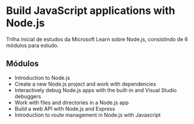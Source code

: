 # Build JavaScript applications with Node.js
Trilha inicial de estudos da Microsoft Learn sobre Node.js, consistindo de 6 módulos para estudo.

## Módulos
- Introduction to Node.js
- Create a new Node.js project and work with dependencies
- Interactively debug Node.js apps with the built-in and Visual Studio debuggers
- Work with files and directories in a Node.js app
- Build a web API with Node.js and Express
- Introduction to route management in Node.js with Javascript 

